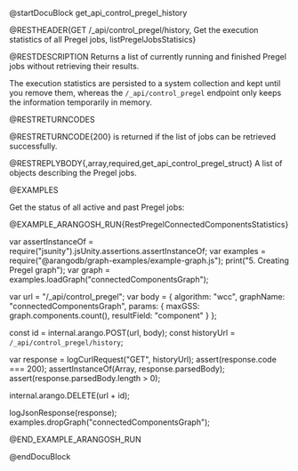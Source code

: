 @startDocuBlock get_api_control_pregel_history

@RESTHEADER{GET /_api/control_pregel/history, Get the execution statistics of all Pregel jobs, listPregelJobsStatisics}

@RESTDESCRIPTION
Returns a list of currently running and finished Pregel jobs without retrieving
their results.

The execution statistics are persisted to a system collection and kept until you
remove them, whereas the `/_api/control_pregel` endpoint only keeps the
information temporarily in memory.

@RESTRETURNCODES

@RESTRETURNCODE{200}
is returned if the list of jobs can be retrieved successfully.

@RESTREPLYBODY{,array,required,get_api_control_pregel_struct}
A list of objects describing the Pregel jobs.

@EXAMPLES

Get the status of all active and past Pregel jobs:

@EXAMPLE_ARANGOSH_RUN{RestPregelConnectedComponentsStatistics}

  var assertInstanceOf = require("jsunity").jsUnity.assertions.assertInstanceOf;
  var examples = require("@arangodb/graph-examples/example-graph.js");
  print("5. Creating Pregel graph");
  var graph = examples.loadGraph("connectedComponentsGraph");

  var url = "/_api/control_pregel";
  var body = {
    algorithm: "wcc",
    graphName: "connectedComponentsGraph",
    params: {
      maxGSS: graph.components.count(),
      resultField: "component"
    }
  };

  const id = internal.arango.POST(url, body);
  const historyUrl = `/_api/control_pregel/history`;

  var response = logCurlRequest("GET", historyUrl);
  assert(response.code === 200);
  assertInstanceOf(Array, response.parsedBody);
  assert(response.parsedBody.length > 0);

  internal.arango.DELETE(url + id);

  logJsonResponse(response);
  examples.dropGraph("connectedComponentsGraph");

@END_EXAMPLE_ARANGOSH_RUN

@endDocuBlock
